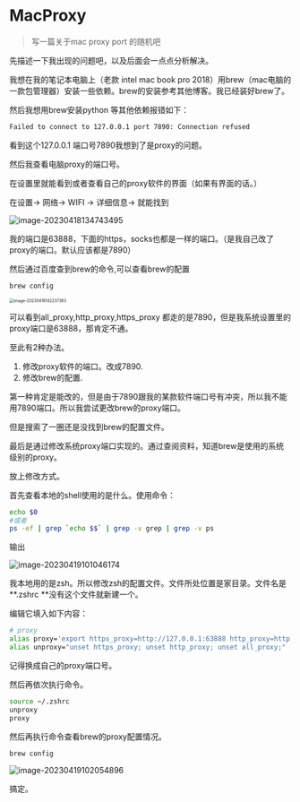 # MacProxy

> 写一篇关于mac proxy port 的随机吧

先描述一下我出现的问题吧，以及后面会一点点分析解决。



我想在我的笔记本电脑上（老款 intel mac book pro 2018）用brew（mac电脑的一款包管理器）安装一些依赖。brew的安装参考其他博客。我已经装好brew了。

然后我想用brew安装python 等其他依赖报错如下：

```bash
Failed to connect to 127.0.0.1 port 7890: Connection refused
```

看到这个127.0.0.1 端口号7890我想到了是proxy的问题。

然后我查看电脑proxy的端口号。

在设置里就能看到或者查看自己的proxy软件的界面（如果有界面的话。）

在设置-> 网络-> WIFI -> 详细信息-> 就能找到

![image-20230418134743495](image-20230418134743495.png)

我的端口是63888，下面的https，socks也都是一样的端口。（是我自己改了proxy的端口。默认应该都是7890）

然后通过百度查到brew的命令,可以查看brew的配置

```bash
brew config
```

<img src="image-20230418142237383.png" alt="image-20230418142237383" style="zoom:50%;" />

可以看到all_proxy,http_proxy,https_proxy 都走的是7890，但是我系统设置里的proxy端口是63888，那肯定不通。

至此有2种办法。

1. 修改proxy软件的端口。改成7890.
2. 修改brew的配置.

第一种肯定是能改的，但是由于7890跟我的某款软件端口号有冲突，所以我不能用7890端口。所以我尝试更改brew的proxy端口。

但是搜索了一圈还是没找到brew的配置文件。

最后是通过修改系统proxy端口实现的。通过查阅资料，知道brew是使用的系统级别的proxy。

放上修改方式。

首先查看本地的shell使用的是什么。使用命令：

```bash
echo $0
#或者
ps -ef | grep `echo $$` | grep -v grep | grep -v ps
```

输出

![image-20230419101046174](image-20230419101046174.png)

我本地用的是zsh。所以修改zsh的配置文件。文件所处位置是家目录。文件名是 **.zshrc **没有这个文件就新建一个。

编辑它填入如下内容：

```bash
# proxy
alias proxy='export https_proxy=http://127.0.0.1:63888 http_proxy=http://127.0.0.1:63888 all_proxy=socks5://127.0.0.1:63888'
alias unproxy="unset https_proxy; unset http_proxy; unset all_proxy;"
```

记得换成自己的proxy端口号。

然后再依次执行命令。

```bash
source ~/.zshrc
unproxy
proxy
```

然后再执行命令查看brew的proxy配置情况。

```bash
brew config
```

![image-20230419102054896](image-20230419102054896.png)

搞定。

